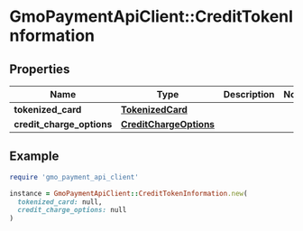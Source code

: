 # GmoPaymentApiClient::CreditTokenInformation

## Properties

| Name | Type | Description | Notes |
| ---- | ---- | ----------- | ----- |
| **tokenized_card** | [**TokenizedCard**](TokenizedCard.md) |  |  |
| **credit_charge_options** | [**CreditChargeOptions**](CreditChargeOptions.md) |  |  |

## Example

```ruby
require 'gmo_payment_api_client'

instance = GmoPaymentApiClient::CreditTokenInformation.new(
  tokenized_card: null,
  credit_charge_options: null
)
```

